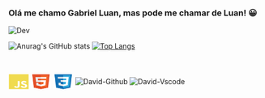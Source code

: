 ### Olá me chamo Gabriel Luan, mas pode me chamar de Luan! 😀
![Dev](https://img.shields.io/badge/Gabriel_Luan-0A0A0A?style=for-the-badge&logo=devdotto&logoColor=white)

![Anurag's GitHub stats](https://github-readme-stats-git-masterrstaa-rickstaa.vercel.app/api?username=Luan-developer&show_icons=true&theme=) [![Top Langs](https://github-readme-stats.vercel.app/api/top-langs/?username=Luan-developer&hide_progress=true)](https://github.com/anuraghazra/github-readme-stats)

##
<div style="display: inline_block"><br>
  <img align="center" alt="David-Js" height="30" width="40" src="https://raw.githubusercontent.com/devicons/devicon/master/icons/javascript/javascript-plain.svg">
  <img align="center" alt="David-HTML" height="30" width="40" src="https://raw.githubusercontent.com/devicons/devicon/master/icons/html5/html5-original.svg">
  <img align="center" alt="David-CSS" height="30" width="40" src="https://raw.githubusercontent.com/devicons/devicon/master/icons/css3/css3-original.svg">
  <img align="center" alt="David-Github" height="30" width="40" src="https://cdn.jsdelivr.net/gh/devicons/devicon/icons/github/github-original.svg" />
  <img align="center" alt="David-Vscode" height="30" width="40" src="https://cdn.jsdelivr.net/gh/devicons/devicon/icons/vscode/vscode-original.svg" />
</div>
  



